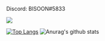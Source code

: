 Discord: BISOON#5833

![](https://media4.giphy.com/media/ZFtvuSCT2fGVl34Wpi/200w.webp?cid=ecf05e47tnqsko52jq3bqmt8dtyxtthfl35bjh157frgrovb&rid=200w.webp)

[![Top Langs](https://github-readme-stats.vercel.app/api/top-langs/?username=BISOON&layout=compact&theme=dark&hide=c%23,html&langs_count=10)](https://github.com/anuraghazra/github-readme-stats) ![Anurag's github stats](https://github-readme-stats.vercel.app/api?username=BISOON&count_private=true&theme=dark&show_icons=true&include_all_commits=true&show_owner=true)




